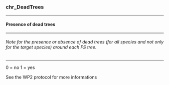 ### chr_DeadTrees



------
#### Presence of dead trees



------
###### Note for the presence or absence of dead trees (for all species and not only for the target species) around each FS tree.



------
0 = no
1 = yes

See the WP2 protocol for more informations